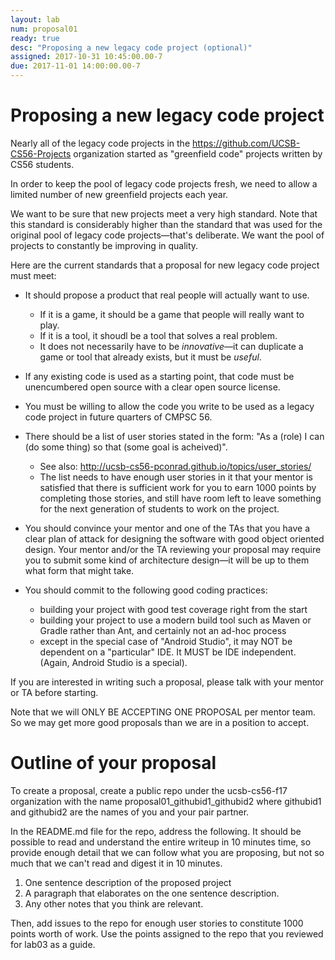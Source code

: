 ```yaml
---
layout: lab
num: proposal01
ready: true
desc: "Proposing a new legacy code project (optional)"
assigned: 2017-10-31 10:45:00.00-7
due: 2017-11-01 14:00:00.00-7
---
```


# Proposing a new legacy code project

Nearly all of the legacy code projects in the <https://github.com/UCSB-CS56-Projects> organization started as "greenfield code" projects
written by CS56 students.   

In order to keep the pool of legacy code projects fresh, we need to allow a limited number of new greenfield projects each year.

We want to be sure that new projects meet a very high standard.  Note that this standard is considerably higher than the standard that was
used for the original pool of legacy code projects&mdash;that's deliberate. We want the pool of projects to constantly be improving in quality.

Here are the current standards that a proposal for new legacy code project must meet:

* It should propose a product that real people will actually want to use.  
   * If it is a game, it should be a game that people will really want to play.
   * If it is a tool, it shoudl be a tool that solves a real problem.
   * It does not necessarily have to be *innovative*&mdash;it can duplicate a game or tool that already exists, but it must be *useful*.
   
* If any existing code is used as a starting point, that code must be unencumbered open source with a clear open source license.

* You must be willing to allow the code you write to be used as a legacy code project in future quarters of CMPSC 56.

* There should be a list of user stories stated in the form: "As a (role) I can (do some thing) so that (some goal is acheived)".   
   * See also: <http://ucsb-cs56-pconrad.github.io/topics/user_stories/>
   * The list needs to have enough user stories in it that your mentor is satisfied that there is sufficient work for you to earn 1000 points by completing those stories, and still have room left to leave something for the next generation of students to work on the project.

* You should convince your mentor and one of the TAs that you have a clear plan of attack for designing the software with good object oriented design.   Your mentor and/or the TA reviewing your proposal may require you to submit some kind of architecture design&mdash;it will be up to them what form that might take.

* You should commit to the following good coding practices:
   * building your project with good test coverage right from the start
   * building your project to use a modern build tool such as Maven or Gradle rather than Ant, and certainly not an ad-hoc process
   * except in the special case of "Android Studio", it may NOT be dependent on a "particular" IDE.  It MUST be IDE independent.   (Again, Android Studio is a special).
   
If you are interested in writing such a proposal, please talk with your mentor or TA before starting.

Note that we will ONLY BE ACCEPTING ONE PROPOSAL per mentor team.  So we may get more good proposals than we are in a position to accept.

# Outline of your proposal

To create a proposal, create a public repo under the ucsb-cs56-f17 organization with the name proposal01_githubid1_githubid2 where githubid1 and githubid2 are the names of you and your pair partner.

In the README.md file for the repo, address the following.    It should be possible to read and understand the entire writeup in 10 minutes time, so provide enough detail that we can follow what you are proposing, but not so much that we can't read and digest it in 10 minutes.

1. One sentence description of the proposed project
2. A paragraph that elaborates on the one sentence description.
3. Any other notes that you think are relevant.

Then, add issues to the repo for enough user stories to constitute 1000 points worth of work.  Use the points assigned to the repo that you reviewed for lab03 as a guide.
